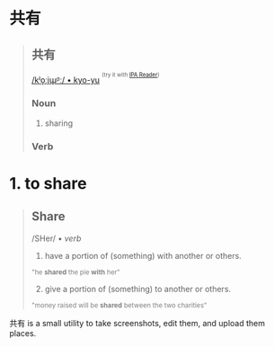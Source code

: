 # 共有

> ## 共有
> [/kʲo̞ːjɯ̟ᵝː/ • kyo-yu](https://en.wiktionary.org/wiki/%E5%85%B1%E6%9C%89#Pronunciation_2') <sup><sup>(try it with [IPA Reader](http://ipa-reader.xyz))</sup></sup>
>
> ### Noun
> 1. sharing
>
> ### Verb
# 1. to share
>
> ## Share
> /SHer/ • *verb*
> 1. have a portion of (something) with another or others.
>
> <small style="color:grey;">"he **shared** the pie **with** her"</small>
>
> 2. give a portion of (something) to another or others.
>
> <small style="color:grey;">"money raised will be **shared** between the two charities"</small>

共有 is a small utility to take screenshots, edit them, and upload them places.